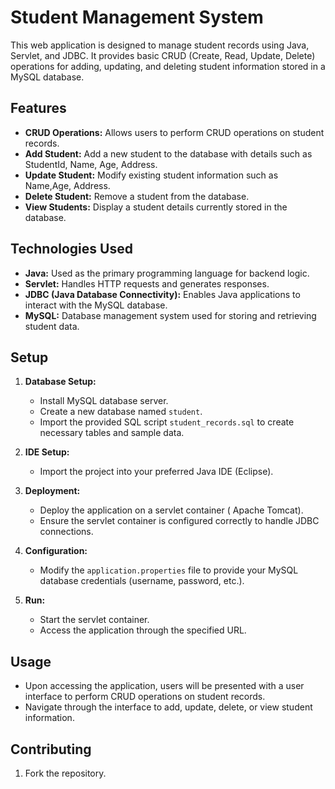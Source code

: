 # Student Management System

This web application is designed to manage student records using Java, Servlet, and JDBC. It provides basic CRUD (Create, Read, Update, Delete) operations for adding, updating, and deleting student information stored in a MySQL database.

## Features

- **CRUD Operations:** Allows users to perform CRUD operations on student records.
- **Add Student:** Add a new student to the database with details such as StudentId, Name, Age, Address.
- **Update Student:** Modify existing student information such as Name,Age, Address.
- **Delete Student:** Remove a student from the database.
- **View Students:** Display a student details currently stored in the database.

## Technologies Used

- **Java:** Used as the primary programming language for backend logic.
- **Servlet:** Handles HTTP requests and generates responses.
- **JDBC (Java Database Connectivity):** Enables Java applications to interact with the MySQL database.
- **MySQL:** Database management system used for storing and retrieving student data.

## Setup

1. **Database Setup:**
   - Install MySQL database server.
   - Create a new database named `student`.
   - Import the provided SQL script `student_records.sql` to create necessary tables and sample data.

2. **IDE Setup:**
   - Import the project into your preferred Java IDE (Eclipse).

3. **Deployment:**
   - Deploy the application on a servlet container ( Apache Tomcat).
   - Ensure the servlet container is configured correctly to handle JDBC connections.

4. **Configuration:**
   - Modify the `application.properties` file to provide your MySQL database credentials (username, password, etc.).

5. **Run:**
   - Start the servlet container.
   - Access the application through the specified URL.

## Usage

- Upon accessing the application, users will be presented with a user interface to perform CRUD operations on student records.
- Navigate through the interface to add, update, delete, or view student information.

## Contributing
1. Fork the repository.
